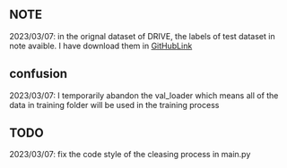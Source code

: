 ## NOTE
2023/03/07: in the orignal dataset of DRIVE, the labels of test dataset in note avaible. I have download them in [GitHubLink](https://github.com/Libo-Xu/DRIVE--Digital-Retinal-Images-for-Vessel-Extraction/tree/master/DRIVE/test/1st_manual)

## confusion
2023/03/07: I temporarily abandon the val_loader which means all of the data in training folder will be used in the training process

## TODO
2023/03/07: fix the code style of the cleasing process in main.py